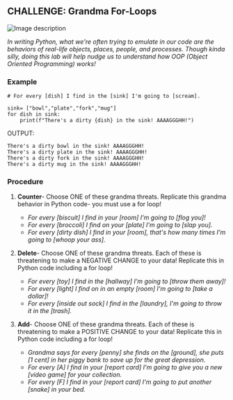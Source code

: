 ## CHALLENGE: Grandma For-Loops

![Image description](https://media1.tenor.com/images/86af9df2f38dc57e462e6b402775c37e/tenor.gif)

*In writing Python, what we're often trying to emulate in our code are the behaviors of real-life objects, places, people, and processes. Though kinda silly, doing this lab will help nudge us to understand how OOP (Object Oriented Programming) works!*

### Example


    # For every [dish] I find in the [sink] I'm going to [scream].

    sink= ["bowl","plate","fork","mug"]
    for dish in sink:
        print(f"There's a dirty {dish} in the sink! AAAAGGGHH!")

OUTPUT:

    There's a dirty bowl in the sink! AAAAGGGHH!
    There's a dirty plate in the sink! AAAAGGGHH!
    There's a dirty fork in the sink! AAAAGGGHH!
    There's a dirty mug in the sink! AAAAGGGHH!

    
### Procedure

1. **Counter**- Choose ONE of these grandma threats. Replicate this grandma behavior in Python code- you must use a for loop!

    - *For every [biscuit] I find in your [room] I'm going to [flog you]!*
    - *For every [broccoli] I find on your [plate] I'm going to [slap you].*
    - *For every [dirty dish] I find in your [room], that's how many times I'm going to [whoop your ass].*

0. **Delete**- Choose ONE of these grandma threats. Each of these is threatening to make a NEGATIVE CHANGE to your data! Replicate this in Python code including a for loop!

    - *For every [toy] I find in the [hallway] I'm going to [throw them away]!*
    - *For every [light] I find on in an empty [room] I'm going to [take a dollar]!*
    - *For every [inside out sock] I find in the [laundry], I'm going to throw it in the [trash].*

0. **Add**- Choose ONE of these grandma threats. Each of these is threatening to make a POSITIVE CHANGE to your data! Replicate this in Python code including a for loop!

    - *Grandma says for every [penny] she finds on the [ground], she puts [1 cent] in her piggy bank to save up for the great depression.*
    - *For every [A] I find in your [report card] I'm going to give you a new [video game] for your collection.*
    - *For every [F] I find in your [report card] I'm going to put another [snake] in your bed.*

